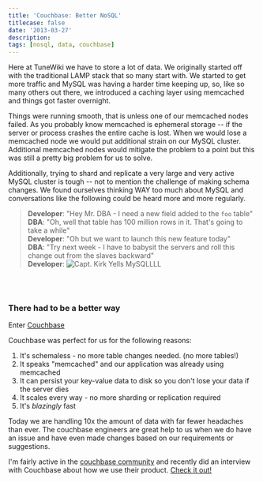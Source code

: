 ```yaml
---
title: 'Couchbase: Better NoSQL'
titlecase: false
date: '2013-03-27'
description:
tags: [nosql, data, couchbase]
---
```


Here at TuneWiki we have to store a lot of data.  We originally started off with the traditional
LAMP stack that so many start with.  We started to get more traffic and MySQL was having
a harder time keeping up, so, like so many others out there, we introduced a caching layer
using memcached and things got faster overnight.  

Things were running smooth, that is unless one of our memcached nodes failed.  As you probably
know memcached is ephemeral storage -- if the server or process crashes the entire cache
is lost.  When we would lose a memcached node we would put additional strain on our MySQL cluster.
Additional memcached nodes would mitigate the problem to a point but this was still a pretty
big problem for us to solve.

Additionally, trying to shard and replicate a very large and very active MySQL cluster is tough --
not to mention the challenge of making schema changes. We found ourselves thinking WAY too
much about MySQL and conversations like the following could be heard more and more regularly.
> **Developer**: "Hey Mr. DBA - I need a new field added to the `foo` table"  
> **DBA**: "Oh, well that table has 100 million rows in it.  That's going to take a while"  
> **Developer**: "Oh but we want to launch this new feature today"  
> **DBA**: "Try next week - I have to babysit the servers and roll this change out from the slaves backward"  
> **Developer**: ![Capt. Kirk Yells MySQLLLL]({{urls.media}}/posts/mysql-kirk.jpg)  
  
<br/><br/>
### There had to be a better way ###
Enter [Couchbase](http://www.couchbase.com)

Couchbase was perfect for us for the following reasons:

1.  It's schemaless - no more table changes needed. (no more tables!)
1.  It speaks "memcached" and our application was already using memcached
1.  It can persist your key-value data to disk so you don't lose your data if the server dies
1.  It scales every way - no more sharding or replication required
1.  It's *blazingly* fast

Today we are handling 10x the amount of data with far fewer headaches than ever.
The couchbase engineers are great help to us when we do have an issue and have even made
changes based on our requirements or suggestions.

I'm fairly active in the [couchbase community](https://groups.google.com/group/couchbase) and recently 
did an interview with Couchbase about how we use their product.  [Check it out!](#)

